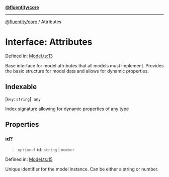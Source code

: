 [**@fluentity/core**](../README.md)

***

[@fluentity/core](../globals.md) / Attributes

# Interface: Attributes

Defined in: [Model.ts:13](https://github.com/cedricpierre/fluentity-core/blob/a7a49050b32c98a8003b6a47c54c291aedc4cf3f/src/Model.ts#L13)

Base interface for model attributes that all models must implement.
Provides the basic structure for model data and allows for dynamic properties.

## Indexable

\[`key`: `string`\]: `any`

Index signature allowing for dynamic properties of any type

## Properties

### id?

> `optional` **id**: `string` \| `number`

Defined in: [Model.ts:15](https://github.com/cedricpierre/fluentity-core/blob/a7a49050b32c98a8003b6a47c54c291aedc4cf3f/src/Model.ts#L15)

Unique identifier for the model instance. Can be either a string or number.
